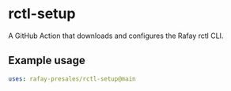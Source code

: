 # rctl-setup
A GitHub Action that downloads and configures the Rafay rctl CLI.

## Example usage
```yaml
uses: rafay-presales/rctl-setup@main
```
  
